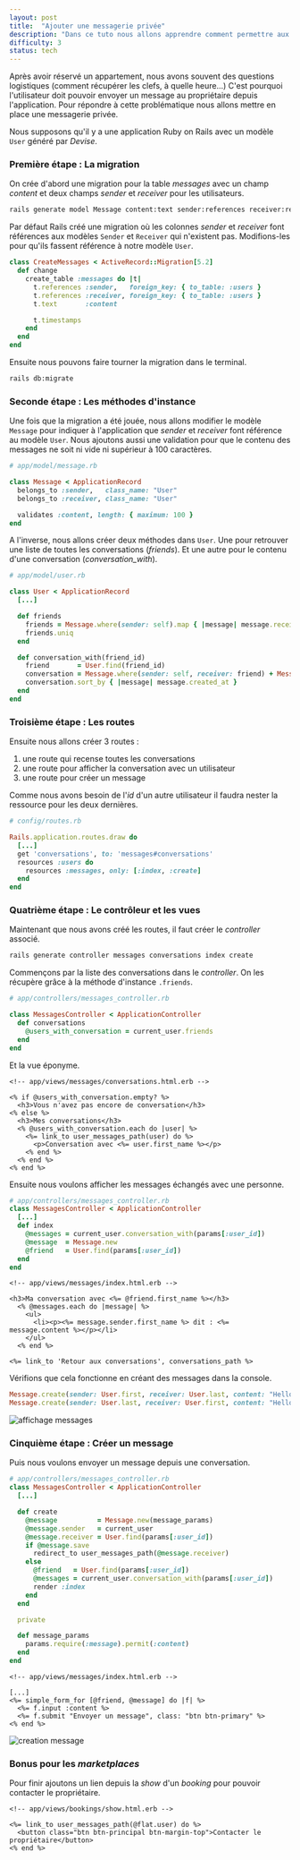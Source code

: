 ```yaml
---
layout: post
title:  "Ajouter une messagerie privée"
description: "Dans ce tuto nous allons apprendre comment permettre aux utilisateurs de s'envoyer des messages privés."
difficulty: 3
status: tech
---
```


Après avoir réservé un appartement,  nous avons souvent des questions logistiques (comment récupérer les clefs, à quelle heure...) C'est pourquoi l'utilisateur doit pouvoir envoyer un message au propriétaire depuis l'application. Pour répondre à cette problématique nous allons mettre en place une messagerie privée.

Nous supposons qu'il y a une application Ruby on Rails avec un modèle `User` généré par *Devise*.

### Première étape : La migration

On crée d'abord une migration pour la table *messages* avec un champ *content* et deux champs *sender* et *receiver* pour les utilisateurs.

```sh
rails generate model Message content:text sender:references receiver:references
```

Par défaut Rails créé une migration où les colonnes *sender* et *receiver* font références aux modèles `Sender` et `Receiver` qui n'existent pas. Modifions-les pour qu'ils fassent référence à notre modèle `User`.

```ruby
class CreateMessages < ActiveRecord::Migration[5.2]
  def change
    create_table :messages do |t|
      t.references :sender,   foreign_key: { to_table: :users }
      t.references :receiver, foreign_key: { to_table: :users }
      t.text       :content

      t.timestamps
    end
  end
end
```

Ensuite nous pouvons faire tourner la migration dans le terminal.

```sh
rails db:migrate
```

### Seconde étape : Les méthodes d'instance

Une fois que la migration a été jouée, nous allons modifier le modèle `Message` pour indiquer à l'application que *sender* et *receiver* font référence au modèle `User`. Nous ajoutons aussi une validation pour que le contenu des messages ne soit ni vide ni supérieur à 100 caractères.

```ruby
# app/model/message.rb

class Message < ApplicationRecord
  belongs_to :sender,   class_name: "User"
  belongs_to :receiver, class_name: "User"

  validates :content, length: { maximum: 100 }
end
```

A l'inverse, nous allons créer deux méthodes dans `User`. Une pour retrouver une liste de toutes les conversations (*friends*). Et une autre pour le contenu d'une conversation (*conversation_with*).

```ruby
# app/model/user.rb

class User < ApplicationRecord
  [...]

  def friends
    friends = Message.where(sender: self).map { |message| message.receiver} + Message.where(receiver: self).map { |message| message.sender}
    friends.uniq
  end

  def conversation_with(friend_id)
    friend       = User.find(friend_id)
    conversation = Message.where(sender: self, receiver: friend) + Message.where(sender: friend, receiver: self)
    conversation.sort_by { |message| message.created_at }
  end
end
```

### Troisième étape : Les routes

Ensuite nous allons créer 3 routes :

1. une route qui recense toutes les conversations
2. une route pour afficher la conversation avec un utilisateur
3. une route pour créer un message

Comme nous avons besoin de l'*id* d'un autre utilisateur il faudra nester la ressource pour les deux dernières.

```ruby
# config/routes.rb

Rails.application.routes.draw do
  [...]
  get 'conversations', to: 'messages#conversations'
  resources :users do
    resources :messages, only: [:index, :create]
  end
end
```

<!--
TODO : Ajouter un channel number pour chaque utiliser
resources :conversations, only: [:index, :show] do
  resources :messages, only: [:create]
end
 -->

### Quatrième étape : Le contrôleur et les vues

Maintenant que nous avons créé les routes, il faut créer le *controller* associé.

```sh
rails generate controller messages conversations index create
```

Commençons par la liste des conversations dans le *controller*. On les récupère grâce à la méthode d'instance `.friends`.

```ruby
# app/controllers/messages_controller.rb

class MessagesController < ApplicationController
  def conversations
    @users_with_conversation = current_user.friends
  end
end
```

Et la vue éponyme.

```erb
<!-- app/views/messages/conversations.html.erb -->

<% if @users_with_conversation.empty? %>
  <h3>Vous n'avez pas encore de conversation</h3>
<% else %>
  <h3>Mes conversations</h3>
  <% @users_with_conversation.each do |user| %>
    <%= link_to user_messages_path(user) do %>
      <p>Conversation avec <%= user.first_name %></p>
    <% end %>
  <% end %>
<% end %>
```

Ensuite nous voulons afficher les messages échangés avec une personne.

```ruby
# app/controllers/messages_controller.rb
class MessagesController < ApplicationController
  [...]
  def index
    @messages = current_user.conversation_with(params[:user_id])
    @message  = Message.new
    @friend   = User.find(params[:user_id])
  end
end
```

```erb
<!-- app/views/messages/index.html.erb -->

<h3>Ma conversation avec <%= @friend.first_name %></h3>
  <% @messages.each do |message| %>
    <ul>
      <li><p><%= message.sender.first_name %> dit : <%= message.content %></p></li>
    </ul>
  <% end %>

<%= link_to 'Retour aux conversations', conversations_path %>
```

Vérifions que cela fonctionne en créant des messages dans la console.

```ruby
Message.create(sender: User.first, receiver: User.last, content: "Hello, how are you?")
Message.create(sender: User.last, receiver: User.first, content: "Hello, good and you?")
```

<img src="/images/posts/messages/affichage_messages.gif" class="image" alt="affichage messages">


### Cinquième étape : Créer un message

Puis nous voulons envoyer un message depuis une conversation.

```ruby
# app/controllers/messages_controller.rb
class MessagesController < ApplicationController
  [...]

  def create
    @message          = Message.new(message_params)
    @message.sender   = current_user
    @message.receiver = User.find(params[:user_id])
    if @message.save
      redirect_to user_messages_path(@message.receiver)
    else
      @friend   = User.find(params[:user_id])
      @messages = current_user.conversation_with(params[:user_id])
      render :index
    end
  end

  private

  def message_params
    params.require(:message).permit(:content)
  end
end
```

```erb
<!-- app/views/messages/index.html.erb -->

[...]
<%= simple_form_for [@friend, @message] do |f| %>
  <%= f.input :content %>
  <%= f.submit "Envoyer un message", class: "btn btn-primary" %>
<% end %>
```

<img src="/images/posts/messages/new_message.gif" class="image" alt="creation message">


### Bonus pour les *marketplaces*

Pour finir ajoutons un lien depuis la *show* d'un *booking* pour pouvoir contacter le propriétaire.

```erb
<!-- app/views/bookings/show.html.erb -->

<%= link_to user_messages_path(@flat.user) do %>
  <button class="btn btn-principal btn-margin-top">Contacter le propriétaire</button>
<% end %>
```
